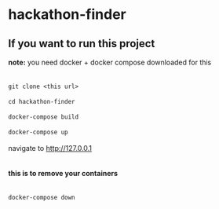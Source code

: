 # hackathon-finder

## If you want to run this project

**note:** you need docker + docker compose downloaded for this<br><br><br>
`git clone <this url>`<br><br>
`cd hackathon-finder`<br><br>
`docker-compose build`<br><br>
`docker-compose up`<br><br>
navigate to http://127.0.0.1<br><br><br>
**this is to remove your containers**<br><br><br>
`docker-compose down`<br><br><br><br>
